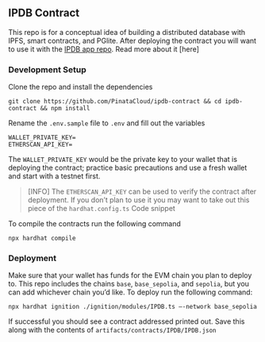 ## IPDB Contract

This repo is for a conceptual idea of building a distributed database with IPFS, smart contracts, and PGlite. After deploying the contract you will want to use it with the [IPDB app repo](https://github.com/PinataCloud/ipdb). Read more about it [here]

### Development Setup 

Clone the repo and install the dependencies

```
git clone https://github.com/PinataCloud/ipdb-contract && cd ipdb-contract && npm install 
```

Rename the `.env.sample` file to `.env` and fill out the variables 

```
WALLET_PRIVATE_KEY=
ETHERSCAN_API_KEY=
```

The `WALLET_PRIVATE_KEY` would be the private key to your wallet that is deploying the contract; practice basic precautions and use a fresh wallet and start with a testnet first. 

> [INFO]
> The `ETHERSCAN_API_KEY` can be used to verify the contract after deployment. If you don’t plan to use it you may want to take out this piece of the `hardhat.config.ts` 
> Code snippet

To compile the contracts run the following command

```
npx hardhat compile
```

### Deployment

Make sure that your wallet has funds for the EVM chain you plan to deploy to. This repo includes the chains `base`, `base_sepolia`, and `sepolia`, but you can add whichever chain you’d like. To deploy run the following command:

```
npx hardhat ignition ./ignition/modules/IPDB.ts —-network base_sepolia
```

If successful you should see a contract addressed printed out. Save this along with the contents of `artifacts/contracts/IPDB/IPDB.json`
